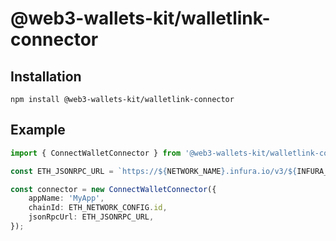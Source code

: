 # @web3-wallets-kit/walletlink-connector

## Installation

`npm install @web3-wallets-kit/walletlink-connector`

## Example

```typescript
import { ConnectWalletConnector } from '@web3-wallets-kit/walletlink-connector';

const ETH_JSONRPC_URL = `https://${NETWORK_NAME}.infura.io/v3/${INFURA_API_KEY}`;

const connector = new ConnectWalletConnector({
    appName: 'MyApp',
    chainId: ETH_NETWORK_CONFIG.id,
    jsonRpcUrl: ETH_JSONRPC_URL,
});
```
